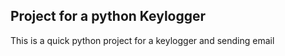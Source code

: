 <h2> Project for a python Keylogger </h2>
<p>This is a quick python project for a keylogger and sending email </p>